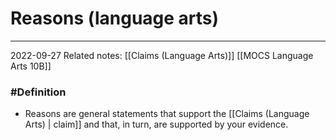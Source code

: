 # Reasons (language arts)
---
2022-09-27
Related notes: [[Claims (Language Arts)]] [[MOCS Language Arts 10B]]

### #Definition
- Reasons are general statements that support the [[Claims (Language Arts) | claim]] and that, in turn, are supported by your evidence.
